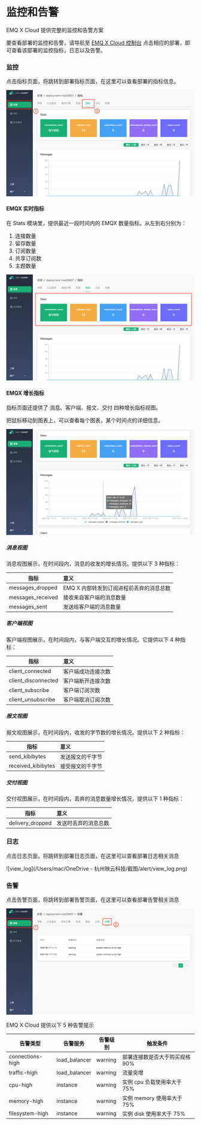 # 监控和告警

EMQ X Cloud 提供完整的监控和告警方案 

要查看部署的监控和告警，请导航至 [EMQ X Cloud 控制台](https://cloud.emqx.io/console/) 点击相应的部署，即可查看该部署的监控指标，日志以及告警。

### 监控

点击指标页面，将跳转到部署指标页面，在这里可以查看部署的指标信息。

![metrics](../_assets/deployments/view_metrics.png)



#### EMQX 实时指标

在 Stats 模块里，提供最近一段时间内的 EMQX 数量指标。从左到右分别为：

1. 连接数量
2. 留存数量
3. 订阅数量
4. 共享订阅数
5. 主题数量

![metrics_stats](../_assets/deployments/metrics_stats.png)


#### EMQX 增长指标

指标页面还提供了 消息、客户端、报文、交付 四种增长指标视图。

把鼠标移动到图表上，可以查看每个图表，某个时间点的详细信息。

![metrics_line_detail](../_assets/deployments/metrics_line_detail.png)

##### 消息视图

消息视图展示，在时间段内，消息的收发的增长情况。提供以下 3 种指标：

| 指标              | 意义                                     |
| ----------------- | :--------------------------------------- |
| messages_dropped  | EMQ X 内部转发到订阅进程前丢弃的消息总数 |
| messages_received | 接收来自客户端的消息数量                 |
| messages_sent     | 发送给客户端的消息数量                   |

##### 客户端视图

客户端视图展示，在时间段内，与客户端交互的增长情况。它提供以下 4 种指标：

| 指标                | 意义               |
| ------------------- | :----------------- |
| client_connected    | 客户端成功连接次数 |
| client_disconnected | 客户端断开连接次数 |
| client_subscribe    | 客户端订阅次数     |
| client_unsubscribe  | 客户端取消订阅次数 |

##### 报文视图

报文视图展示，在时间段内，收发的字节数的增长情况。提供以下 2 种指标：

| 指标               | 意义             |
| ------------------ | :--------------- |
| send_kibibytes     | 发送报文的千字节 |
| received_kibibytes | 接受报文的千字节 |

##### 交付视图

交付视图展示，在时间段内，丢弃的消息数量增长情况，提供以下 1 种指标：

| 指标             | 意义                 |
| ---------------- | :------------------- |
| delivery_dropped | 发送时丢弃的消息总数 |

### 日志

点击日志页面，将跳转到部署日志页面，在这里可以查看部署日志相关消息

![view_log](/Users/mac/OneDrive - 杭州映云科技/截图/alert/view_log.png)

### 告警

点击告警页面，将跳转到部署告警页面，在这里可以查看部署告警相关消息

![main](../_assets/deployments/view_alert.png)

EMQ X Cloud 提供以下 5 种告警提示

| 告警类型              | 告警服务          | 告警级别  | 触发条件                                |
| ------------------- | ---------------- | -------- | ------------------------------------- |
| connections-high    | load_balancer    | warning  | 部署连接数是否大于购买规格 90%             |
| traffic-high        | load_balancer    | warning  | 流量突增                                |
| cpu-high            | instance         | warning  | 实例 cpu 负载使用率大于 75%               |
| memory-high         | instance         | warning  | 实例 memory 使用率大于 75%               |
| filesystem-high     | instance         | warning  | 实例 disk 使用率大于 75%                 |
